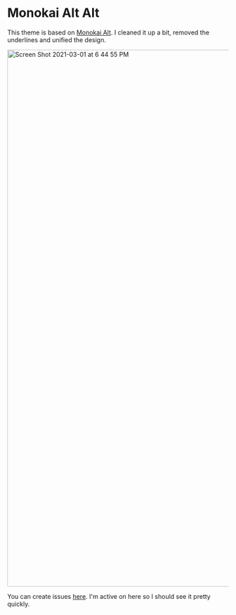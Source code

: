 # Monokai Alt Alt
This theme is based on [Monokai Alt](https://github.com/sarcadass/vscode-monokai-alt). I cleaned it up a bit, removed the underlines and unified the design.

<img width="1222" alt="Screen Shot 2021-03-01 at 6 44 55 PM" src="https://user-images.githubusercontent.com/39813066/109584376-96f5d400-7abe-11eb-9331-af5d17604994.png">


You can create issues [here](https://github.com/tyirvine/monokai-alt-alt/issues). I'm active on here so I should see it pretty quickly.
